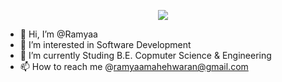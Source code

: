 <p align="center">
  <img src=https://tenor.com/en-IN/view/programming-gif-25868426?text=Hey Everyone!🕹️&animation=fadeIn&type=waving&color=gradient&height=100"/>
</p>



- 👋 Hi, I’m @Ramyaa
- 👀 I’m interested in Software Development
- 🌱 I’m currently Studing B.E. Copmuter Science & Engineering
- 📫 How to reach me @ramyaamahehwaran@gmail.com



<!---
Ramyaa-mahesh/Ramyaa-mahesh is a ✨ special ✨ repository because its `README.md` (this file) appears on your GitHub profile.
You can click the Preview link to take a look at your changes.
--->
